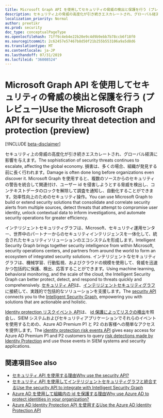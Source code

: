 ```yaml
---
title: Microsoft Graph API を使用してセキュリティの脅威の検出と保護を行う (プレビュー)
description: セキュリティ上の脅威の高度化が引き続きエスカレートされ、グローバル経済に影響を与えます。 損害は、多くの場合、組織が発見する前に長く行われます。 Microsoft Graph を使用すると、複数のソースからのセキュリティの警告を統合して関連付け、ユーザー id を侵害しようとする脅威を検出し、コンテキストデータのロックを解除して調査を通知し、自動化することができます。効率性向上のためのセキュリティ操作。
localization_priority: Normal
author: preetikr
ms.prod: security
doc_type: conceptualPageType
ms.openlocfilehash: 71ff9c4eb4e22b20e9c4d9b9ebb7b78ccb6f18f0
ms.sourcegitcommit: 2c62457e57467b8d50f21b255b553106a9a5d8d6
ms.translationtype: MT
ms.contentlocale: ja-JP
ms.lasthandoff: 07/31/2019
ms.locfileid: "36008524"
---
```

# <a name="use-the-microsoft-graph-api-for-security-threat-detection-and-protection-preview"></a><span data-ttu-id="4b963-105">Microsoft Graph API を使用してセキュリティの脅威の検出と保護を行う (プレビュー)</span><span class="sxs-lookup"><span data-stu-id="4b963-105">Use the Microsoft Graph API for security threat detection and protection (preview)</span></span>

[!INCLUDE [beta-disclaimer](../../includes/beta-disclaimer.md)]

<span data-ttu-id="4b963-106">セキュリティ上の脅威の高度化が引き続きエスカレートされ、グローバル経済に影響を与えます。</span><span class="sxs-lookup"><span data-stu-id="4b963-106">The sophistication of security threats continues to escalate, affecting the global economy.</span></span> <span data-ttu-id="4b963-107">損害は、多くの場合、組織が発見する前に長く行われます。</span><span class="sxs-lookup"><span data-stu-id="4b963-107">Damage is often done long before organizations even discover it.</span></span> <span data-ttu-id="4b963-108">Microsoft Graph を使用すると、複数のソースからのセキュリティの警告を統合して関連付け、ユーザー id を侵害しようとする脅威を検出し、コンテキストデータのロックを解除して調査を通知し、自動化することができます。効率性向上のためのセキュリティ操作。</span><span class="sxs-lookup"><span data-stu-id="4b963-108">You can use Microsoft Graph to build or extend security solutions that consolidate and correlate security alerts from multiple sources, detect threats that attempt to compromise user identity, unlock contextual data to inform investigations, and automate security operations for greater efficiency.</span></span>

<span data-ttu-id="4b963-109">インテリジェントセキュリティグラフは、Microsoft、セキュリティ運用センター、世界中のパートナーからのセキュリティインテリジェンスを一体化して、統合されたセキュリティソリューションのエコシステムを形成します。</span><span class="sxs-lookup"><span data-stu-id="4b963-109">Intelligent Security Graph brings together security intelligence from within Microsoft, security operations centers, and partners from around the world to form an ecosystem of integrated security solutions.</span></span> <span data-ttu-id="4b963-110">インテリジェントなセキュリティグラフは、機械学習、行動監視、およびクラウドの規模を使用して、脅威を迅速かつ包括的に保護、検出、応答することができます。</span><span class="sxs-lookup"><span data-stu-id="4b963-110">Using machine learning, behavioral monitoring, and the scale of the cloud, the Intelligent Security Graph can better protect, detect, and respond to threats quickly and comprehensively.</span></span> <span data-ttu-id="4b963-111">[セキュリティ API](security-api-overview.md)は、[インテリジェントセキュリティグラフ](https://www.microsoft.com/en-us/security/intelligence-security-api)に接続して、実践的で包括的なソリューションを支援します。</span><span class="sxs-lookup"><span data-stu-id="4b963-111">The [security API](security-api-overview.md) connects you to the [Intelligent Security Graph](https://www.microsoft.com/en-us/security/intelligence-security-api), empowering you with solutions that are actionable and holistic.</span></span>

<span data-ttu-id="4b963-112">[Identity protection リスクイベント API](identityprotection-root.md)は、 [id 保護によってリスクの検出](https://docs.microsoft.com/en-us/azure/active-directory/active-directory-identityprotection-graph-getting-started)を照会し、SIEM システムおよびセキュリティアプリケーションでそれらのイベントを使用するための、Azure AD Premium P1 と P2 のお客様への簡単なアクセスを提供します。</span><span class="sxs-lookup"><span data-stu-id="4b963-112">The [identity protection risk events API](identityprotection-root.md) gives easy access for Azure AD Premium P1 and P2 customers to query [risk detections made by Identity Protection](https://docs.microsoft.com/en-us/azure/active-directory/active-directory-identityprotection-graph-getting-started) and use those events in SIEM systems and security applications.</span></span>

## <a name="see-also"></a><span data-ttu-id="4b963-113">関連項目</span><span class="sxs-lookup"><span data-stu-id="4b963-113">See also</span></span>

- [<span data-ttu-id="4b963-114">セキュリティ API を使用する理由</span><span class="sxs-lookup"><span data-stu-id="4b963-114">Why use the security API?</span></span>](/graph/security-concept-overview#why-use-the-security-api-and-connect-with-microsoft-intelligent-security-graph)
- [<span data-ttu-id="4b963-115">セキュリティ API を使用してインテリジェントセキュリティグラフと統合する</span><span class="sxs-lookup"><span data-stu-id="4b963-115">Use the security API to integrate with Intelligent Security Graph</span></span>](security-api-overview.md)
- [<span data-ttu-id="4b963-116">Azure AD を使用して組織内の id を保護する理由</span><span class="sxs-lookup"><span data-stu-id="4b963-116">Why use Azure AD to protect identities in your organization?</span></span>](/graph/security-concept-overview#why-use-azure-ad-to-protect-identities-in-your-organization)
- [<span data-ttu-id="4b963-117">Azure AD Identity Protection API を使用する</span><span class="sxs-lookup"><span data-stu-id="4b963-117">Use the Azure AD Identity Protection API</span></span>](identityprotection-root.md)
